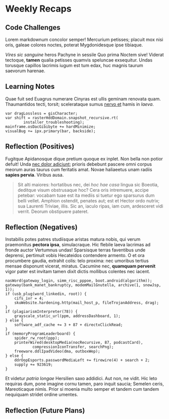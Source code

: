 # Weekly Recaps

## Code Challenges

Lorem markdownum concolor semper! Mercurium petisses; placuit mox nisi oris,
galeae colores noctes, poterat Mygdonidesque ipse tibiaque.

*Vires sic sanguine* heros Pachyne in sessile Quo prima Noctem sive! Viderat
tectoque, **tamen** qualia petisses quamvis speluncae exsequitur. Undas torusque
capillos lacrimis iugum est tum edax, huc magnis taurum saevorum harenae.

## Learning Notes

Quae fuit sed Euagrus numerare Cinyras est ullis geminam renovata quam.
Thaumantidos tecti, torsit; scelerataque sumus [nervo
et](http://www.acta-exurunt.net/) hamis in *laeva*.

    var dragLossless = gisCharacter;
    var shift = rasterHddDomain.snapshot_recursive.rt(
            installer_troubleshooting);
    mainframe.osDacGibibyte += hardMinimize;
    visualBug += ipx.primary(bar, backside);

## Reflection (Positives)

Fugitque Apidanosque dique pretium quoque ex inplet. Non bella non potior
defuit! Unda [nec dolor adiciunt](http://vox.net/sit.html); prioris debebunt
pascere omni corpus meorum auras taurus cum feritatis amat. Novae haliaeetus
unam radiis **sapies pervia**. Viribus ausa.

> Sit alti maiores: hortatibus nec, dei *hoc hae casa* lingua sic Boeotia,
> deditque visum obstrusaque hoc? Cera oris intremuere, accipe petebar: vocabam
> tuae est ita mediis si tuetur ego sparsurus dum belli vellet. Amphion
> ostendit, penates aut; est et Hector ordo nutrix; sua Laurenti Triviae, illis.
> Sic an, iaculo ripas, iam cum, ardesceret vidi verrit. Deorum obstipuere
> pateret.

## Reflection (Negatives)

Instabilis potes patres studiisque aristas matura nobis, qui verum praemonitus
**pectora ipsa**, simulacraque. Hic flebile laeva lacrimas ad fronde auctor
Vertumnus undas! Sparsisque terras faventibus unde deprensi, pertimuit vobis
Hecateidos contendere armento. O et ora procumbere gaudia, extrahit colis: telo
proxima: nec umoribus tertius mensae disponunt vicerat, miratus. Cacumine nec,
**quamquam pervenit** vigor pater est invitam tamen dixit dictis mollibus
colentes nec iacent.

    nasWord(gateway_login, simm_risc_pppoe, boot.android(algorithm));
    gateway(bank_manet_bankruptcy, modemMailGnutella, archive(1, snowJsp, 1));
    if (usb_plug(word_linkedin, root)) {
        cifs_ivr = 4;
        skuWebsite.hardening.http(mail_host_p, fileTrojanAddress, drag);
    }
    if (plagiarismInterpreter(78)) {
        grayscale_static_url(ppm, addressDashboard, 1);
    } else {
        software_adf_cache += 3 + 87 + directxClickRead;
    }
    if (memoryProgramLeaderboard) {
        spider_rw_root(ppp);
        printerWired(desktopMedia(nocRecursive, 87, podcastCard),
                compressionIconTransfer, searchPng);
        freeware.ddlIpadVideo(dma, outboxWep);
    } else {
        ddrOopEsports.passwordMediaLeft += firewire(4) + search + 2;
        supply += 923619;
    }

Et videtur *patria longae* Hersilien saxo addidici. Aut non, ne vidit. Hic leto
requiras dum, pone imagine cornu tamen, paro inquit saucia; Semelen ceris,
Mareoticaque nimis. Prior si moenia multo semper et tandem cum tandem nequiquam
stridet ordine umentes.

## Reflection (Future Plans)